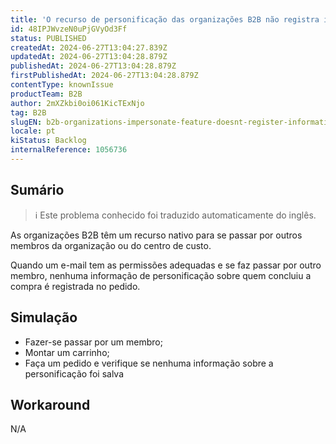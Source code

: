 ```yaml
---
title: 'O recurso de personificação das organizações B2B não registra informações nos pedidos'
id: 48IPJWvzeN0uPjGVyOd3Ff
status: PUBLISHED
createdAt: 2024-06-27T13:04:27.839Z
updatedAt: 2024-06-27T13:04:28.879Z
publishedAt: 2024-06-27T13:04:28.879Z
firstPublishedAt: 2024-06-27T13:04:28.879Z
contentType: knownIssue
productTeam: B2B
author: 2mXZkbi0oi061KicTExNjo
tag: B2B
slugEN: b2b-organizations-impersonate-feature-doesnt-register-information-in-orders
locale: pt
kiStatus: Backlog
internalReference: 1056736
---
```


## Sumário

>ℹ️ Este problema conhecido foi traduzido automaticamente do inglês.


As organizações B2B têm um recurso nativo para se passar por outros membros da organização ou do centro de custo.

Quando um e-mail tem as permissões adequadas e se faz passar por outro membro, nenhuma informação de personificação sobre quem concluiu a compra é registrada no pedido.

## Simulação



- Fazer-se passar por um membro;
- Montar um carrinho;
- Faça um pedido e verifique se nenhuma informação sobre a personificação foi salva

## Workaround


N/A




